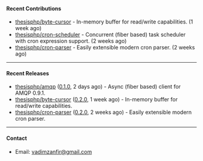 #### Recent Contributions

- [thesisphp/byte-cursor](https://github.com/thesisphp/byte-cursor) - In-memory buffer for read/write capabilities. (1 week ago)
- [thesisphp/cron-scheduler](https://github.com/thesisphp/cron-scheduler) - Concurrent (fiber based) task scheduler with cron expression support. (2 weeks ago)
- [thesisphp/cron-parser](https://github.com/thesisphp/cron-parser) - Easily extensible modern cron parser. (2 weeks ago)

---

#### Recent Releases

- [thesisphp/amqp](https://github.com/thesisphp/amqp) ([0.1.0](https://github.com/thesisphp/amqp/releases/tag/0.1.0), 2 days ago) - Async (fiber based) client for AMQP 0.9.1.
- [thesisphp/byte-cursor](https://github.com/thesisphp/byte-cursor) ([0.2.0](https://github.com/thesisphp/byte-cursor/releases/tag/0.2.0), 1 week ago) - In-memory buffer for read/write capabilities.
- [thesisphp/cron-parser](https://github.com/thesisphp/cron-parser) ([0.2.0](https://github.com/thesisphp/cron-parser/releases/tag/0.2.0), 2 weeks ago) - Easily extensible modern cron parser.

---

#### Contact

- Email: [vadimzanfir@gmail.com](mailto://vadimzanfir@gmail.com)
